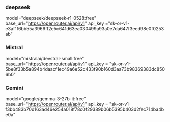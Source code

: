 ### deepseek
model="deepseek/deepseek-r1-0528:free"
base_url="https://openrouter.ai/api/v1"
api_key ="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"

### Mistral
model="mistralai/devstral-small:free"
base_url="https://openrouter.ai/api/v1"
api_key = "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"



### Gemini
model="google/gemma-3-27b-it:free"
base_url="https://openrouter.ai/api/v1"
api_key = "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"